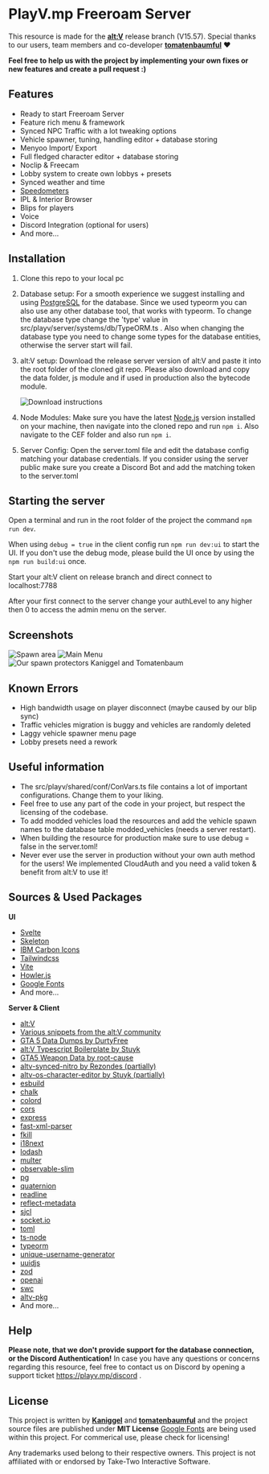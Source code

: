 # PlayV.mp Freeroam Server

This resource is made for the **[alt:V](https://altv.mp/)** release branch (V15.57).
Special thanks to our users, team members and co-developer **[tomatenbaumful](https://github.com/tomatenbaumful)** :heart:

**Feel free to help us with the project by implementing your own fixes or new features and create a pull request :)**

## Features

- Ready to start Freeroam Server
- Feature rich menu & framework
- Synced NPC Traffic with a lot tweaking options
- Vehicle spawner, tuning, handling editor + database storing
- Menyoo Import/ Export
- Full fledged character editor + database storing
- Noclip & Freecam
- Lobby system to create own lobbys + presets
- Synced weather and time
- [Speedometers](https://github.com/MyHwu9508/altv-os-speedometer-collection)
- IPL & Interior Browser
- Blips for players
- Voice
- Discord Integration (optional for users)
- And more...

## Installation

1. Clone this repo to your local pc

2. Database setup: 
   For a smooth experience we suggest installing and using [PostgreSQL](https://www.postgresql.org/download/) for the database. Since we used typeorm you can also use any other database tool, that works with typeorm. To change the database type change the 'type' value in src/playv/server/systems/db/TypeORM.ts . Also when changing the database type you need to change some types for the database entities, otherwise the server start will fail.

3. alt:V setup: 
   Download the release server version of alt:V and paste it into the root folder of the cloned git repo. Please also download and copy the data folder, js module and if used in production also the bytecode module. 

   ![Download instructions](https://github.com/MyHwu9508/PlayVFreeroam/assets/16681058/cfe32e33-34fe-41e7-8b59-9dde9e643639) 



5. Node Modules: 
   Make sure you have the latest [Node.js](https://nodejs.org/en) version installed on your machine, then
   navigate into the cloned repo and run `npm i`. Also navigate to the CEF folder and also run `npm i`.

6. Server Config: 
   Open the server.toml file and edit the database config matching your database credentials. If you consider using the server public make sure you create a Discord Bot and add the matching token to the server.toml

## Starting the server

Open a terminal and run in the root folder of the project the command `npm run dev`.

When using ```debug = true``` in the client config run `npm run dev:ui` to start the UI.
If you don't use the debug mode, please build the UI once by using the `npm run build:ui` once.

Start your alt:V client on release branch and direct connect to localhost:7788

After your first connect to the server change your authLevel to any higher then 0 to access the admin menu on the server.

## Screenshots

![Spawn area](https://i.imgur.com/Wi6l4aS.jpg) ![Main Menu](https://i.imgur.com/YSK0sqQ.png)
![Our spawn protectors Kaniggel and Tomatenbaum](https://i.imgur.com/6PiYD1M.jpg)

## Known Errors

- High bandwidth usage on player disconnect (maybe caused by our blip sync)
- Traffic vehicles migration is buggy and vehicles are randomly deleted
- Laggy vehicle spawner menu page
- Lobby presets need a rework

## Useful information

- The src/playv/shared/conf/ConVars.ts file contains a lot of important configurations. Change them to your liking.
- Feel free to use any part of the code in your project, but respect the licensing of the codebase.
- To add modded vehicles load the resources and add the vehicle spawn names to the database table modded_vehicles (needs a server restart).
- When building the resource for production make sure to use debug = false in the server.toml!
- Never ever use the server in production without your own auth method for the users! We implemented CloudAuth and you need a valid token & benefit from alt:V to use it!

## Sources & Used Packages

**UI**

- [Svelte](https://svelte.dev/)
- [Skeleton](https://www.skeleton.dev/)
- [IBM Carbon Icons](https://icones.js.org/collection/carbon)
- [Tailwindcss](https://tailwindcss.com/)
- [Vite](https://vitejs.dev/)
- [Howler.js](https://howlerjs.com/)
- [Google Fonts](https://fonts.google.com/)
- And more...

**Server & Client**

- [alt:V](https://altv.mp/#/)
- [Various snippets from the alt:V community](https://discord.com/channels/371265202378899476/1019653489309274222)
- [GTA 5 Data Dumps by DurtyFree](https://github.com/DurtyFree/gta-v-data-dumps)
- [alt:V Typescript Boilerplate by Stuyk](https://github.com/Stuyk/altv-typescript)
- [GTA5 Weapon Data by root-cause](https://gist.github.com/root-cause/3f29d38179b12245a003fb4fff615335)
- [altv-synced-nitro by Rezondes (partially)](https://github.com/Cops-and-Crimes/altv-synced-nitro)
- [altv-os-character-editor by Stuyk (partially)](https://github.com/Stuyk/altv-os-character-editor)
- [esbuild](https://esbuild.github.io/)
- [chalk](https://www.npmjs.com/package/chalk)
- [colord](https://www.npmjs.com/package/colord)
- [cors](https://www.npmjs.com/package/cors)
- [express](https://www.npmjs.com/package/express)
- [fast-xml-parser](https://www.npmjs.com/package/fast-xml-parser)
- [fkill](https://www.npmjs.com/package/fkill)
- [i18next](https://www.npmjs.com/package/i18next)
- [lodash](https://www.npmjs.com/package/lodash)
- [multer](https://www.npmjs.com/package/multer)
- [observable-slim](https://www.npmjs.com/package/observable-slim)
- [pg](https://www.npmjs.com/package/pg)
- [quaternion](https://www.npmjs.com/package/quaternion)
- [readline](https://www.npmjs.com/package/readline)
- [reflect-metadata](https://www.npmjs.com/package/reflect-metadata)
- [sjcl](https://www.npmjs.com/package/sjcl)
- [socket.io](https://www.npmjs.com/package/socket.io)
- [toml](https://www.npmjs.com/package/toml)
- [ts-node](https://www.npmjs.com/package/ts-node)
- [typeorm](https://www.npmjs.com/package/typeorm)
- [unique-username-generator](https://www.npmjs.com/package/unique-username-generator)
- [uuidjs](https://www.npmjs.com/package/uuidjs)
- [zod](https://www.npmjs.com/package/zod)
- [openai](https://www.npmjs.com/package/openai)
- [swc](https://www.npmjs.com/package/@swc/core)
- [altv-pkg](https://www.npmjs.com/package/altv-pkg)
- And more...

## Help

**Please note, that we don't provide support for the database connection, or the Discord Authentication!** 
In case you have any questions or concerns regarding this resource, feel free to contact us on Discord by opening a support ticket https://playv.mp/discord .

## License

This project is written by **[Kaniggel](https://github.com/MyHwu9508)** and **[tomatenbaumful](https://github.com/tomatenbaumful)** and the project source files are published under **MIT License**
[Google Fonts](https://fonts.google.com/) are being used within this project. For commerical use, please check for licensing!

Any trademarks used belong to their respective owners. This project is not affiliated with or endorsed by Take-Two Interactive Software.
